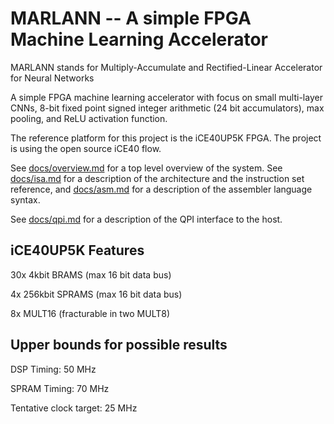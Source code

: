 MARLANN -- A simple FPGA Machine Learning Accelerator
=====================================================

MARLANN stands for Multiply-Accumulate and Rectified-Linear Accelerator for Neural Networks

A simple FPGA machine learning accelerator with focus on small multi-layer
CNNs, 8-bit fixed point signed integer arithmetic (24 bit accumulators),
max pooling, and ReLU activation function.

The reference platform for this project is the iCE40UP5K FPGA. The project
is using the open source iCE40 flow.

See [docs/overview.md](docs/overview.md) for a top level overview of the system.
See [docs/isa.md](docs/isa.md) for a description of the architecture and
the instruction set reference, and [docs/asm.md](docs/asm.md) for a description
of the assembler language syntax.

See [docs/qpi.md](docs/qpi.md) for a description of the QPI interface to
the host.

iCE40UP5K Features
------------------

30x 4kbit BRAMS (max 16 bit data bus)

4x 256kbit SPRAMS (max 16 bit data bus)

8x MULT16 (fracturable in two MULT8)

Upper bounds for possible results
---------------------------------

DSP Timing: 50 MHz

SPRAM Timing: 70 MHz

Tentative clock target: 25 MHz

